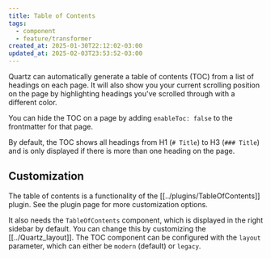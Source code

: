 ```yaml
---
title: Table of Contents
tags:
  - component
  - feature/transformer
created_at: 2025-01-30T22:12:02-03:00
updated_at: 2025-02-03T23:53:52-03:00
---
```


Quartz can automatically generate a table of contents (TOC) from a list of headings on each page. It will also show you your current scrolling position on the page by highlighting headings you've scrolled through with a different color.

You can hide the TOC on a page by adding `enableToc: false` to the frontmatter for that page.

By default, the TOC shows all headings from H1 (`# Title`) to H3 (`### Title`) and is only displayed if there is more than one heading on the page.

## Customization

The table of contents is a functionality of the [[../plugins/TableOfContents]] plugin. See the plugin page for more customization options.

It also needs the `TableOfContents` component, which is displayed in the right sidebar by default. You can change this by customizing the [[../Quartz_layout]]. The TOC component can be configured with the `layout` parameter, which can either be `modern` (default) or `legacy`.
